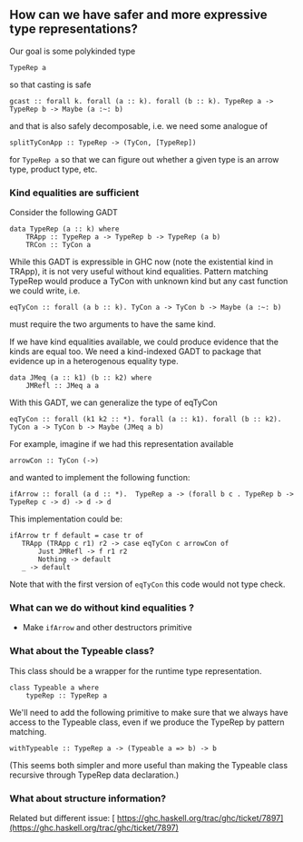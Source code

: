 ## How can we have safer and more expressive type representations?



Our goal is some polykinded type 


```wiki
TypeRep a  
```


so that casting is safe


```wiki
gcast :: forall k. forall (a :: k). forall (b :: k). TypeRep a -> TypeRep b -> Maybe (a :~: b)
```


and that is also safely decomposable, i.e. we need some analogue of 


```wiki
splitTyConApp :: TypeRep -> (TyCon, [TypeRep])
```


for `TypeRep a` so that we can figure out whether a given type is an arrow type, product type, etc.


### Kind equalities are sufficient



Consider the following GADT


```wiki
data TypeRep (a :: k) where
    TRApp :: TypeRep a -> TypeRep b -> TypeRep (a b)
    TRCon :: TyCon a 
```


While this GADT is expressible in GHC now (note the existential kind in TRApp), it is not very useful without kind equalities. 
Pattern matching TypeRep would produce a TyCon with unknown kind but any cast function we could write, i.e. 


```wiki
eqTyCon :: forall (a b :: k). TyCon a -> TyCon b -> Maybe (a :~: b)
```


must require the two arguments to have the same kind. 



If we have kind equalities available, we could produce evidence that the kinds are equal  too. We need a kind-indexed GADT 
to package that evidence up in a heterogenous equality type.


```wiki
data JMeq (a :: k1) (b :: k2) where
    JMRefl :: JMeq a a
```


With this GADT, we can generalize the type of eqTyCon


```wiki
eqTyCon :: forall (k1 k2 :: *). forall (a :: k1). forall (b :: k2). TyCon a -> TyCon b -> Maybe (JMeq a b)
```


For example, imagine if we had this representation available


```wiki
arrowCon :: TyCon (->)
```


and wanted to implement the following function:


```wiki
ifArrow :: forall (a d :: *).  TypeRep a -> (forall b c . TypeRep b -> TypeRep c -> d) -> d -> d
```


This implementation could be:


```wiki
ifArrow tr f default = case tr of 
   TRApp (TRApp c r1) r2 -> case eqTyCon c arrowCon of 
       Just JMRefl -> f r1 r2
       Nothing -> default
   _ -> default 
```


Note that with the first version of `eqTyCon` this code would not type check.


### What can we do without kind equalities ?


- Make `ifArrow` and other destructors primitive

### What about the Typeable class?



This class should be a wrapper for the runtime type representation.


```wiki
class Typeable a where
    typeRep :: TypeRep a
```


We'll need to add the following primitive to make sure that we always 
have access to the Typeable class, even if we produce the TypeRep by pattern matching.  


```wiki
withTypeable :: TypeRep a -> (Typeable a => b) -> b
```


(This seems both simpler and more useful than making the Typeable class recursive through TypeRep data declaration.)


### What about structure information?



Related but different issue: [
https://ghc.haskell.org/trac/ghc/ticket/7897](https://ghc.haskell.org/trac/ghc/ticket/7897)


